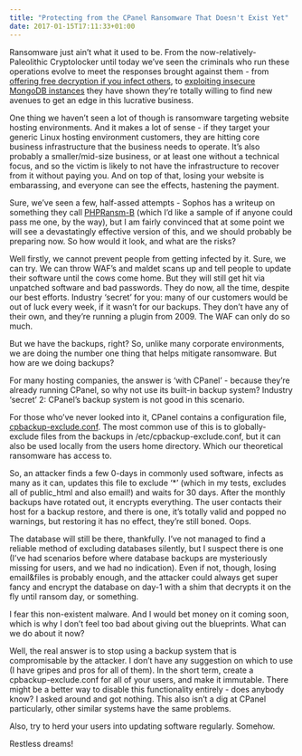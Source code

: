 ```yaml
---
title: "Protecting from the CPanel Ransomware That Doesn't Exist Yet"
date: 2017-01-15T17:11:33+01:00
---
```


Ransomware just ain’t what it used to be. From the now-relatively-Paleolithic Cryptolocker until today we’ve seen the criminals who run these operations evolve to meet the responses brought against them - from [offering free decryption if you infect others](https://www.wired.com/2016/12/popcorn-time-ransomware/), to [exploiting insecure MongoDB instances](http://www.computerworld.com/article/3157766/linux/mongodb-ransomware-attacks-and-lessons-learned.html) they have shown they’re totally willing to find new avenues to get an edge in this lucrative business.

One thing we haven’t seen a lot of though is ransomware targeting website hosting environments. And it makes a lot of sense - if they target your generic Linux hosting environment customers, they are hitting core business infrastructure that the business needs to operate. It’s also probably a smaller/mid-size business, or at least one without a technical focus, and so the victim is likely to not have the infrastructure to recover from it without paying you. And on top of that, losing your website is embarassing, and everyone can see the effects, hastening the payment.

Sure, we’ve seen a few, half-assed attempts - Sophos has a writeup on something they call [PHPRansm-B](https://nakedsecurity.sophos.com/2016/03/02/php-ransomware-attacks-blogs-websites-content-managers-and-more/) (which I’d like a sample of if anyone could pass me one, by the way), but I am fairly convinced that at some point we will see a devastatingly effective version of this, and we should probably be preparing now. So how would it look, and what are the risks?

Well firstly, we cannot prevent people from getting infected by it. Sure, we can try. We can throw WAF’s and maldet scans up and tell people to update their software until the cows come home. But they will still get hit via unpatched software and bad passwords. They do now, all the time, despite our best efforts. Industry ‘secret’ for you: many of our customers would be out of luck every week, if it wasn’t for our backups. They don’t have any of their own, and they’re running a plugin from 2009. The WAF can only do so much.

But we have the backups, right? So, unlike many corporate environments, we are doing the number one thing that helps mitigate ransomware. But how are we doing backups?

For many hosting companies, the answer is ‘with CPanel’ - because they’re already running CPanel, so why not use its built-in backup system? Industry ‘secret’ 2: CPanel’s backup system is not good in this scenario.

For those who’ve never looked into it, CPanel contains a configuration file, [cpbackup-exclude.conf](https://documentation.cpanel.net/display/CKB/How+to+Exclude+Files+From+Backups). The most common use of this is to globally-exclude files from the backups in /etc/cpbackup-exclude.conf, but it can also be used locally from the users home directory. Which our theoretical ransomware has access to.

So, an attacker finds a few 0-days in commonly used software, infects as many as it can, updates this file to exclude ‘*’ (which in my tests, excludes all of public_html and also email!) and waits for 30 days. After the monthly backups have rotated out, it encrypts everything. The user contacts their host for a backup restore, and there is one, it’s totally valid and popped no warnings, but restoring it has no effect, they’re still boned. Oops.

The database will still be there, thankfully. I’ve not managed to find a reliable method of excluding databases silently, but I suspect there is one (I’ve had scenarios before where database backups are mysteriously missing for users, and we had no indication). Even if not, though, losing email&files is probably enough, and the attacker could always get super fancy and encrypt the database on day-1 with a shim that decrypts it on the fly until ransom day, or something.

I fear this non-existent malware. And I would bet money on it coming soon, which is why I don’t feel too bad about giving out the blueprints. What can we do about it now?

Well, the real answer is to stop using a backup system that is compromisable by the attacker. I don’t have any suggestion on which to use (I have gripes and pros for all of them). In the short term, create a cpbackup-exclude.conf for all of your users, and make it immutable. There might be a better way to disable this functionality entirely - does anybody know? I asked around and got nothing. This also isn’t a dig at CPanel particularly, other similar systems have the same problems.

Also, try to herd your users into updating software regularly. Somehow.

Restless dreams!
